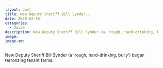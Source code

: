 ```yaml
---
layout: post
title: New Deputy Sheriff Bill Synder...
date: 2020-02-08
categories: 
  - Juice
description: New Deputy Sheriff Bill Synder (a 'rough, hard-drinking, bully') began terrorizing tenant farms.
image: 
image-sm: 
---
```

New Deputy Sheriff Bill Synder (a 'rough, hard-drinking, bully') began terrorizing tenant farms.